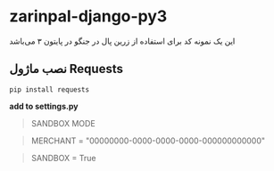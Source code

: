 #  zarinpal-django-py3

این یک نمونه کد برای استفاده از زرین پال در جنگو در پایتون ۳ می‌باشد


##  نصب ماژول Requests

```
pip install requests
```

**add to settings.py**

> SANDBOX MODE

> MERCHANT  =  "00000000-0000-0000-0000-000000000000"

> SANDBOX  =  True
